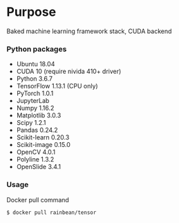 # Purpose

Baked machine learning framework stack, CUDA backend

### Python packages

- Ubuntu 18.04
- CUDA 10 (require nivida 410+ driver)
- Python 3.6.7
- TensorFlow 1.13.1 (CPU only)
- PyTorch 1.0.1
- JupyterLab
- Numpy 1.16.2
- Matplotlib 3.0.3
- Scipy 1.2.1
- Pandas 0.24.2
- Scikit-learn 0.20.3
- Scikit-image 0.15.0
- OpenCV 4.0.1
- Polyline 1.3.2
- OpenSlide 3.4.1

### Usage

Docker pull command
```
$ docker pull rainbean/tensor
```
